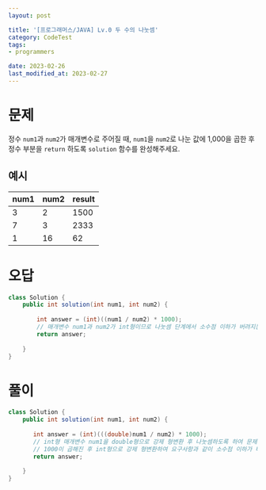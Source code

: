 ```yaml
---
layout: post

title: '[프로그래머스/JAVA] Lv.0 두 수의 나눗셈'
category: CodeTest
tags:
- programmers

date: 2023-02-26
last_modified_at: 2023-02-27
---
```


# 문제
정수 `num1`과 `num2`가 매개변수로 주어질 때, `num1`을 `num2`로 나눈 값에 1,000을 곱한 후 정수 부분을 `return` 하도록 `solution` 함수를 완성해주세요.

## 예시
| num1 | num2 | result |
|--|--|--|
| 3 | 2 | 1500 |
| 7 | 3 | 2333 |
| 1 | 16 | 62 |



# 오답

```java
class Solution {
    public int solution(int num1, int num2) {
    
        int answer = (int)((num1 / num2) * 1000);
        // 매개변수 num1과 num2가 int형이므로 나눗셈 단계에서 소수점 이하가 버려지는 문제가 있음
        return answer;
        
    }
}
```



# 풀이

```java
class Solution {
    public int solution(int num1, int num2) {
        
       int answer = (int)(((double)num1 / num2) * 1000);
       // int형 매개변수 num1을 double형으로 강제 형변환 후 나눗셈하도록 하여 문제를 해결함
       // 1000이 곱해진 후 int형으로 강제 형변환하여 요구사항과 같이 소수점 이하가 버려짐
       return answer;
        
    }
}
```


